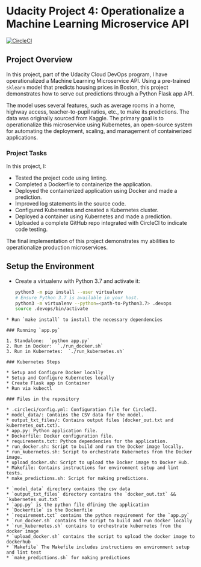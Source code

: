 # Udacity Project 4: Operationalize a Machine Learning Microservice API
[![CircleCI](https://dl.circleci.com/status-badge/img/gh/AJAntwi/Udacity-Project4/tree/main.svg?style=shield)](https://dl.circleci.com/status-badge/redirect/gh/AJAntwi/Udacity-Project4/tree/main)

## Project Overview

In this project, part of the Udacity Cloud DevOps program, I have operationalized a Machine Learning Microservice API. Using a pre-trained `sklearn` model that predicts housing prices in Boston, this project demonstrates how to serve out predictions through a Python Flask app API.

The model uses several features, such as average rooms in a home, highway access, teacher-to-pupil ratios, etc., to make its predictions. The data was originally sourced from Kaggle. The primary goal is to operationalize this microservice using Kubernetes, an open-source system for automating the deployment, scaling, and management of containerized applications.

### Project Tasks
In this project, I:
* Tested the project code using linting.
* Completed a Dockerfile to containerize the application.
* Deployed the containerized application using Docker and made a prediction.
* Improved log statements in the source code.
* Configured Kubernetes and created a Kubernetes cluster.
* Deployed a container using Kubernetes and made a prediction.
* Uploaded a complete GitHub repo integrated with CircleCI to indicate code testing.

The final implementation of this project demonstrates my abilities to operationalize production microservices.

## Setup the Environment

* Create a virtualenv with Python 3.7 and activate it:
  ```bash
  python3 -m pip install --user virtualenv
  # Ensure Python 3.7 is available in your host.
  python3 -m virtualenv --python=<path-to-Python3.7> .devops
  source .devops/bin/activate
```
* Run `make install` to install the necessary dependencies

### Running `app.py`

1. Standalone:  `python app.py`
2. Run in Docker:  `./run_docker.sh`
3. Run in Kubernetes:  `./run_kubernetes.sh`

### Kubernetes Steps

* Setup and Configure Docker locally
* Setup and Configure Kubernetes locally
* Create Flask app in Container
* Run via kubectl

### Files in the repository

* .circleci/config.yml: Configuration file for CircleCI.
* model_data/: Contains the CSV data for the model.
* output_txt_files/: Contains output files (docker_out.txt and kubernetes_out.txt).
* app.py: Python application file.
* Dockerfile: Docker configuration file.
* requirements.txt: Python dependencies for the application.
* run_docker.sh: Script to build and run the Docker image locally.
* run_kubernetes.sh: Script to orchestrate Kubernetes from the Docker image.
* upload_docker.sh: Script to upload the Docker image to Docker Hub.
* Makefile: Contains instructions for environment setup and lint tests.
* make_predictions.sh: Script for making predictions.

* `model_data` directory contains the csv data
* `output_txt_files` directory contains the `docker_out.txt` && `kubernetes_out.txt`
* `app.py` is the python file dfining the application
* `Dockerfile` is the Dockerfile
* `requirement.txt` contains the python requirement for the `app.py`
* `run_docker.sh` contains the script to build and run docker locally
* `run_kubernetes.sh` contains to orchestrate kubernetes from the docker image
* `upload_docker.sh` contains the script to upload the docker image to dockerhub
* `Makefile` The Makefile includes instructions on environment setup and lint test
* `make_predictions.sh` for making predictions 


